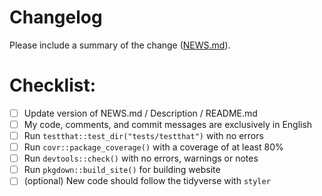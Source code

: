 # Changelog

Please include a summary of the change ([NEWS.md](https://github.com/alexym1/FactoMineR2/blob/master/NEWS.md)).

# Checklist:

- [ ] Update version of NEWS.md / Description / README.md
- [ ] My code, comments, and commit messages are exclusively in English
- [ ] Run `testthat::test_dir("tests/testthat")` with no errors
- [ ] Run `covr::package_coverage()` with a coverage of at least 80%
- [ ] Run `devtools::check()` with no errors, warnings or notes
- [ ] Run `pkgdown::build_site()` for building website
- [ ] (optional) New code should follow the tidyverse with `styler`
